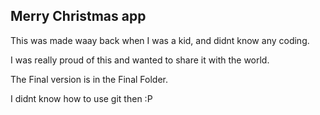 ## Merry Christmas app

This was made waay back when I was a kid, and didnt know any coding.

I was really proud of this and wanted to share it with the world.

The Final version is in the Final Folder.

I didnt know how to use git then :P
